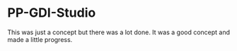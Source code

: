 # PP-GDI-Studio
This was just a concept but there was a lot done. It was a good concept and made a little progress.
